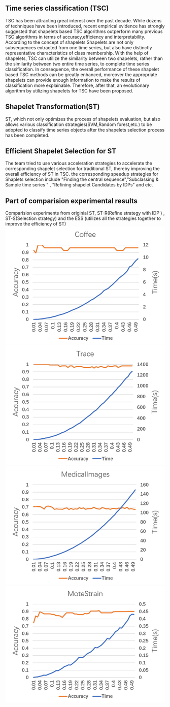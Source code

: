 
Time series classification (TSC)
--------------------------------------------
TSC has been attracting great interest over the past decade. While dozens of techniques
have been introduced, recent empirical evidence has strongly suggested that shapelets based TSC algorithms outperform
many previous TSC algorithms in terms of accuracy,efficiency and interpretability. According to the concept of shapelets
Shapelets are not only subsequences extracted from one time series, but also have distinctly representative characteristics
of class membership. With the help of shapelets, TSC can utilize the similarity between two shapelets, rather than the similarity between two entire time series, to complete time series classification. In consequence, the overall performance of these shapelet based TSC methods can be greatly enhanced, moreover the appropriate shapelets can provide enough information to make the results of classification more explainable. Therefore, after that, an evolutionary algorithm by utilizing shapelets for TSC have been proposed. 

Shapelet Transformation(ST)
--------------------------------------
ST, which not only optimizes the process of shapelets evaluation, but also allows various classification strategies(SVM,Random forest,etc.) to be adopted to classify time series objects after the shapelets selection process has been completed.

Efficient Shapelet Selection for ST 
------------------------------------------------
The team tried to use various acceleration strategies to accelerate the corresponding shapelet selection for traditional ST, thereby improving the overall efficiency of ST in TSC.  the corresponding speedup strategies for Shaplets selection include "Finding the central sequence","Subclassing & Sample time series " , "Refining shapelet Candidates by IDPs" and  etc.

Part of comparision experimental results 
----------------------------------------------------

Comparision experiments from originial ST,  ST-R(Refine strategy with IDP ) , ST-S(Selection strategy) and the ESS (utilizes all the strategies together to improve the efficiency of ST) 
![image](https://github.com/Huyp777/Efficient-Shaplet-Selection-for-TSC/blob/master/1.png)
![image](https://github.com/Huyp777/Efficient-Shaplet-Selection-for-TSC/blob/master/2.png)
![image](https://github.com/Huyp777/Efficient-Shaplet-Selection-for-TSC/blob/master/3.png)
![image](https://github.com/Huyp777/Efficient-Shaplet-Selection-for-TSC/blob/master/4.png)
